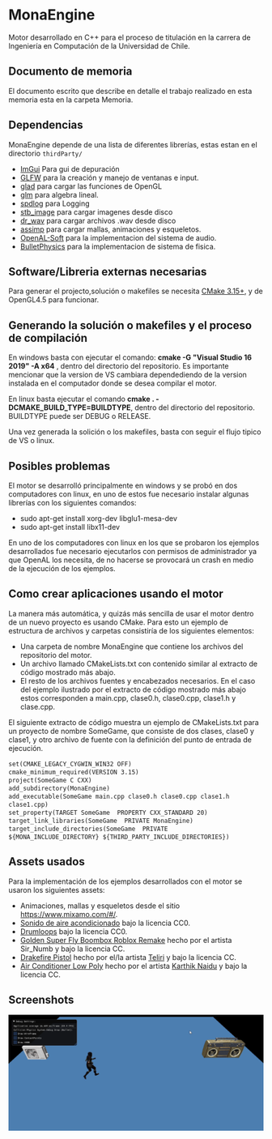 # MonaEngine
Motor desarrollado en C++ para el proceso de titulación en la carrera de Ingeniería en Computación de la Universidad de Chile.
## Documento de memoria
El documento escrito que describe en detalle el trabajo realizado en esta memoria esta en la carpeta Memoria.
## Dependencias
MonaEngine depende de una lista de diferentes librerías, estas estan en el directorio `thirdParty/`
 - [ImGui](https://github.com/ocornut/imgui) Para gui de depuración
 - [GLFW](https://www.glfw.org/) para la creación y manejo de ventanas e input.
 - [glad](https://glad.dav1d.de/) para cargar las funciones de OpenGL 
 - [glm](https://glm.g-truc.net/0.9.9/index.html) para algebra lineal.
 - [spdlog](https://github.com/gabime/spdlog) para Logging
 - [stb\_image](https://github.com/nothings/stb) para cargar imagenes desde disco
 - [dr_wav](https://mackron.github.io/dr_wav.html) para cargar archivos .wav desde disco
 - [assimp](https://github.com/assimp/assimp) para cargar mallas, animaciones y esqueletos.
 - [OpenAL-Soft](https://github.com/kcat/openal-soft) para la implementacion del sistema de audio.
 - [BulletPhysics](https://github.com/bulletphysics/bullet3) para la implementacion de sistema de fisica.
 
## Software/Libreria externas necesarias
Para generar el projecto,solución o makefiles se necesita [CMake 3.15+](https://cmake.org/), y de OpenGL4.5 para funcionar.

## Generando la solución o makefiles y el proceso de compilación
En windows basta con ejecutar el comando: **cmake -G "Visual Studio 16 2019" -A x64** , dentro del directorio del repositorio. Es importante
mencionar que la version de VS cambiara dependediendo de la version instalada en el computador donde se desea compilar el motor.

En linux basta ejecutar el comando **cmake . -DCMAKE_BUILD_TYPE=BUILDTYPE**, dentro del directorio del repositorio. BUILDTYPE puede ser
DEBUG o RELEASE.

Una vez generada la solición o los makefiles, basta con seguir el flujo tipico de VS o linux.
## Posibles problemas
El motor se desarrolló principalmente en windows y se probó en dos computadores con linux, en uno de estos fue necesario instalar
algunas librerías con los siguientes comandos:
 - sudo apt-get install xorg-dev libglu1-mesa-dev
 - sudo apt-get install libx11-dev

En uno de los computadores con linux en los que se probaron los ejemplos desarrollados fue necesario ejecutarlos con permisos de administrador
ya que OpenAL los necesita, de no hacerse se provocará un crash en medio de la ejecución de los ejemplos.

## Como crear aplicaciones usando el motor
La manera más automática, y quizás más sencilla de usar el motor dentro de un nuevo proyecto es usando CMake. Para esto un ejemplo 
de estructura de archivos y carpetas consistiría de los siguientes elementos:
 - Una carpeta de nombre MonaEngine que contiene los archivos del repositorio del motor.
 - Un archivo llamado CMakeLists.txt con contenido similar  al extracto de código mostrado más abajo.
 - El resto de los archivos fuentes y encabezados necesarios. En el caso del ejemplo ilustrado por el extracto de código mostrado más abajo 
 estos corresponden a main.cpp, clase0.h, clase0.cpp, clase1.h y clase.cpp.
 
El siguiente extracto de código muestra un ejemplo de CMakeLists.txt para un proyecto de nombre SomeGame, que consiste de dos clases, 
clase0 y clase1, y otro archivo de fuente con la definición del punto de entrada de ejecución.

```
set(CMAKE_LEGACY_CYGWIN_WIN32 OFF)
cmake_minimum_required(VERSION 3.15)
project(SomeGame C CXX)
add_subdirectory(MonaEngine)
add_executable(SomeGame main.cpp clase0.h clase0.cpp clase1.h clase1.cpp) 
set_property(TARGET SomeGame  PROPERTY CXX_STANDARD 20)
target_link_libraries(SomeGame  PRIVATE MonaEngine)
target_include_directories(SomeGame  PRIVATE  ${MONA_INCLUDE_DIRECTORY} ${THIRD_PARTY_INCLUDE_DIRECTORIES})
```
## Assets usados
Para la implementación de los ejemplos desarrollados con el motor se usaron los siguientes assets:
 - Animaciones, mallas y esqueletos desde el sitio https://www.mixamo.com/#/.
 - [Sonido de aire acondicionado](https://freesound.org/people/addiofbaddi/sounds/241702/) bajo la licencia CC0.
 - [Drumloops](https://freesound.org/people/Bronxio/sounds/199870/) bajo la licencia CC0.
 - [Golden Super Fly Boombox Roblox Remake](https://sketchfab.com/3d-models/golden-super-fly-boombox-roblox-remake-d2b9b14dd01e4fa0bdd3b1704fcb2b2f) hecho por el artista Sir_Numb y bajo la licencia CC.
 - [Drakefire Pistol](https://sketchfab.com/3d-models/drakefire-pistol-bee02e85f22d4eaaa3c0144f11204843) hecho por el/la artista [Teliri](https://www.artstation.com/artwork/3XE92) y bajo la licencia CC.
 - [Air Conditioner Low Poly](https://sketchfab.com/3d-models/air-conditioner-low-poly-textured-game-asset-84c4e55948414c6db2473da7b6e9cbb7) hecho por el artista [Karthik Naidu](instagram.com/k3dart) y bajo la licencia CC.

 
## Screenshots
![](images/AnimatedExample.png "AnimatedExample")

